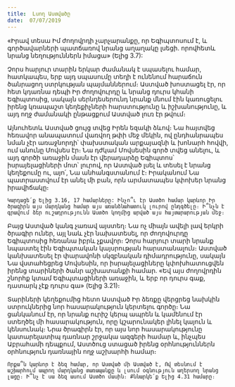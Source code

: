 ```yaml
---
title:  Լսող Աստվածը
date:  07/07/2019
---
```


«Իրավ տեսա Իմ ժողովրդի չարչարանքը, որ Եգիպտոսում է, և գործավարների պատճառով նրանց աղաղակը լսեցի. որովհետև նրանց նեղություններն իմացա» (Ելից 3.7):

Չորս հարյուր տարին երկար ժամանակ է սպասելու համար, հատկապես, երբ այդ սպասումը տեղի է ունենում հարաճուն ծանրացող ստրկության պայմաններում։ Աստված խոստացել էր, որ հետ կդառնա դեպի Իր ժողովուրդը և նրանց դուրս կհանի Եգիպտոսից, սակայն սերնդեսերունդ նրանք մնում էին կառուցելու իրենց կռապաշտ կեղեքիչների հարստությունը և իշխանությունը, և այդ ողջ ժամանակի ընթացքում Աստված լուռ էր թվում։

Այնուհետև Աստված ցույց տվեց Իրեն եզակի ձևով։ Նա հայտվեց հեռավոր անապատում վառվող թփի մեջ մեկին, ով ընդհանրապես նման չէր առաջնորդի՝ փախստական արքայազնի և խոնարհ հովվի, ում անունը Մովսես էր։ Նա դժկամ Մովսեսին գործ տվեց անելու, և այդ գործի առաջին մասն էր վերադարձը Եգիպտոս՝ իսրայելացիների մոտ՝ լուրով, որ Աստված լսել և տեսել է նրանց կեղեքումը ու, այո՛, Նա անհանգստանում է։ Իրականում Նա պատրաստվում էր անել մի բան, որն արմատապես կփոխեր նրանց իրավիճակը։

`Կարդացե՛ք Ելից 3.16, 17 համարները: Ինչո՞ւ էր Աստծո համար կարևոր Իր ծրագիրն այս մարդկանց համար այս առանձնահատուկ լուրով ընդգծելը։ Ի՞նչն է գրավում ձեր ուշադրությունն Աստծո կողմից արված այս հայտարարության մեջ։`

Բայց Աստված կանգ չառավ այստեղ։ Նա ոչ միայն ավելի լավ երկրի ծրագիր ուներ, այլ նաև չէր նախատեսել, որ ժողովուրդը Եգիպտոսից հեռանա իբրև չքավոր։ Չորս հարյուր տարի նրանք նպաստել էին Եգիպտական կայսրության հարստանալուն։ Աստված կանխատեսել էր փարավոնի սկզբնական դիմադրությունը, սակայն Նա վստահեցրեց Մովսեսին, որ իսրայելացիները կփոխհատուցվեն իրենց տարիների ծանր աշխատանքի համար. «Եվ այս ժողովրդին շնորհք կտամ Եգիպտացիների առաջին, և երբ որ դուրս գաք, դատարկ չէք դուրս գա» (Ելից 3.21)։

Տարիների կեղեքումից հետո Աստված Իր ձեռքը վերցրեց նախկին ստրուկներից նոր հասարակություն կերտելու գործը։ Նա ցանկանում էր, որ նրանք ուրիշ կերպ ապրեն և կամենում էր ստեղծել մի հասարակություն, որը կշարունակեր լինել կայուն և կենսունակ։ Նրա ծրագիրն էր, որ այս նոր հասարակությունը կատարելատիպ դառնար շրջակա ազգերի համար և, ինչպես Աբրահամի դեպքում, Աստծուց ստացած իրենց օրհնություններն օրհնություն դառնային ողջ աշխարհի համար։

`Որքա՞ն կարևոր է ձեզ համար, որ Աստված մի Աստված է, Ով տեսնում է աշխարհում ապրող մարդկանց տառապանքը և լսում օգնություն աղերսող նրանց լացը։ Ի՞նչ է սա ձեզ ասում Աստծո մասին։ Քննարկե՛ք Ելից 4.31 համարը։`